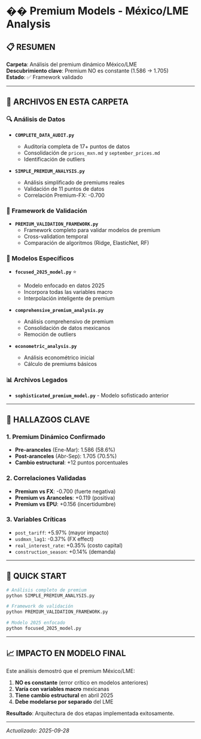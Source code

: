 # �� Premium Models - México/LME Analysis

## 📋 RESUMEN

**Carpeta**: Análisis del premium dinámico México/LME  
**Descubrimiento clave**: Premium NO es constante (1.586 → 1.705)  
**Estado**: ✅ Framework validado  

---

## 📁 ARCHIVOS EN ESTA CARPETA

### 🔍 Análisis de Datos
- **`COMPLETE_DATA_AUDIT.py`**
  - Auditoría completa de 17+ puntos de datos
  - Consolidación de `prices_mxn.md` y `september_prices.md`
  - Identificación de outliers

- **`SIMPLE_PREMIUM_ANALYSIS.py`**
  - Análisis simplificado de premiums reales
  - Validación de 11 puntos de datos
  - Correlación Premium-FX: -0.700

### 🔬 Framework de Validación
- **`PREMIUM_VALIDATION_FRAMEWORK.py`**
  - Framework completo para validar modelos de premium
  - Cross-validation temporal
  - Comparación de algoritmos (Ridge, ElasticNet, RF)

### 🎯 Modelos Específicos
- **`focused_2025_model.py`** ⭐
  - Modelo enfocado en datos 2025
  - Incorpora todas las variables macro
  - Interpolación inteligente de premium

- **`comprehensive_premium_analysis.py`**
  - Análisis comprehensivo de premium
  - Consolidación de datos mexicanos
  - Remoción de outliers

- **`econometric_analysis.py`**
  - Análisis econométrico inicial
  - Cálculo de premiums básicos

### 📊 Archivos Legados
- **`sophisticated_premium_model.py`** - Modelo sofisticado anterior

---

## 🎯 HALLAZGOS CLAVE

### 1. **Premium Dinámico Confirmado**
- **Pre-aranceles** (Ene-Mar): 1.586 (58.6%)
- **Post-aranceles** (Abr-Sep): 1.705 (70.5%)
- **Cambio estructural**: +12 puntos porcentuales

### 2. **Correlaciones Validadas**
- **Premium vs FX**: -0.700 (fuerte negativa)
- **Premium vs Aranceles**: +0.119 (positiva)
- **Premium vs EPU**: +0.156 (incertidumbre)

### 3. **Variables Críticas**
- `post_tariff`: +5.97% (mayor impacto)
- `usdmxn_lag1`: -0.37% (FX effect)
- `real_interest_rate`: +0.35% (costo capital)
- `construction_season`: +0.14% (demanda)

---

## 🚀 QUICK START

```bash
# Análisis completo de premium
python SIMPLE_PREMIUM_ANALYSIS.py

# Framework de validación
python PREMIUM_VALIDATION_FRAMEWORK.py

# Modelo 2025 enfocado
python focused_2025_model.py
```

---

## 📈 IMPACTO EN MODELO FINAL

Este análisis demostró que el premium México/LME:
1. **NO es constante** (error crítico en modelos anteriores)
2. **Varía con variables macro** mexicanas
3. **Tiene cambio estructural** en abril 2025
4. **Debe modelarse por separado** del LME

**Resultado**: Arquitectura de dos etapas implementada exitosamente.

---

*Actualizado: 2025-09-28*
